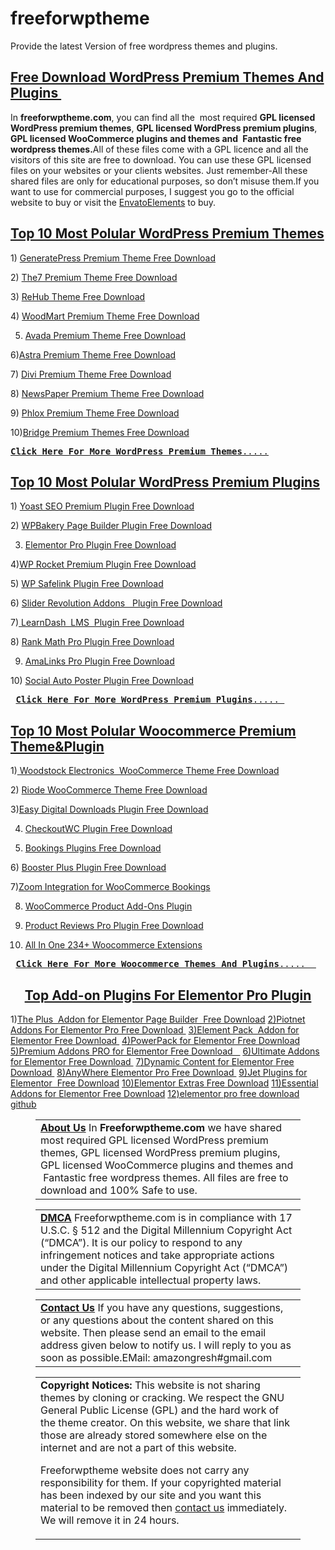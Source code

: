 # freeforwptheme
Provide the latest Version of free wordpress themes and plugins.

<h2><a class="wp-block-button__link ext-link" href="https://www.freeforwptheme.com/" target="_blank" rel="noreferrer noopener nofollow external">Free Download WordPress Premium Themes And Plugins </a></h2>
In <strong>freeforwptheme.com</strong>, you can find all the  most required <strong>GPL licensed WordPress premium themes</strong>, <strong>GPL licensed WordPress premium plugins</strong>,  <strong>GPL licensed WooCommerce plugins and themes and </strong> <strong>Fantastic free wordpress themes.</strong>All of these files come with a GPL licence and all the visitors of this site are free to download. You can use these GPL licensed files on your websites or your clients websites. <span id="tran_2_0" class="">Just</span> <span id="tran_2_1" class="">remember-</span>All these shared files are only for educational purposes, so don’t misuse them.If you want to use for commercial purposes, I suggest you go to the official website to buy or visit the <a href="https://1.envato.market/c/3134264/377357/4662">EnvatoElements</a> to buy.

<h2><a class="wp-block-button__link ext-link" href="https://www.freeforwptheme.com/" target="_blank" rel="noreferrer noopener nofollow external"><strong>Top 10 Most Polular WordPress Premium Themes</strong></a></h2>
<div class="wp-block-columns">
<div class="wp-block-column">

<span class="has-inline-color has-black-color">1) </span><a href="https://www.freeforwptheme.com/generatepress-premium-v2-0-3-lightweight-responsive-wordpress-theme/" data-type="post" data-id="1103">GeneratePress Premium Theme Free Download</a>

<span class="has-inline-color has-black-color">2)</span><span class="has-inline-color"> <a href="https://www.freeforwptheme.com/the7-v9-17-2-multi-purpose-website-building-toolkit-for-wordpress/" data-type="post" data-id="2665">The7 Premium Theme Free Download</a> </span>

3) <a href="https://www.freeforwptheme.com/rehub-v16-9-3-price-comparison-multi-vendor-marketplace-affiliate-marketing-community-theme/" data-type="post" data-id="1153">ReHub Theme Free Download</a>

4) <a href="https://www.freeforwptheme.com/woodmart-v6-1-5-responsive-woocommerce-wordpress-theme/" data-type="post" data-id="2488">WoodMart Premium Theme Free Download</a>

5) <a href="https://www.freeforwptheme.com/avada-theme-v7-5-responsive-multi-purpose-theme/" data-type="post" data-id="1387">Avada Premium Theme Free Download</a>

</div>
<div class="wp-block-column">

6)<a href="https://www.freeforwptheme.com/free-download-astra-pro-addon-plugin/" data-type="post" data-id="1334">Astra Premium Theme Free Download</a>

7) <a href="https://www.freeforwptheme.com/divi-theme-v4-11-4-elegant-themes-divi-wordpress-themes/" data-type="post" data-id="1384">Divi Premium Theme Free Download</a>

8) <a href="https://www.freeforwptheme.com/newsmag-v5-1-newspaper-magazine-wordpress-theme/" data-type="post" data-id="4059">NewsPaper Premium Theme Free Download</a>

9) <a href="https://www.freeforwptheme.com/phlox-pro-v5-6-9-elementor-multipurpose-wordpress-theme/" data-type="post" data-id="3191">Phlox Premium Theme Free Download</a>

10)<a href="https://www.freeforwptheme.com/bridge-theme-v28-5-creative-multi-purpose-wordpress-theme/" data-type="post" data-id="2481">Bridge Premium Themes Free Download</a>

</div>
</div>
<pre class="wp-block-verse has-text-align-center"><a href="https://www.freeforwptheme.com/category/wordpress-theme-free-download/" data-type="URL" data-id="https://www.freeforwptheme.com/category/wordpress-theme-free-download/"><strong>Click Here For More WordPress Premium Themes</strong>.....</a></pre>
<h2><a class="wp-block-button__link ext-link" href="https://www.freeforwptheme.com/" target="_blank" rel="noreferrer noopener nofollow external"><strong>Top 10 Most Polular WordPress Premium Plugins</strong></a></h2>
<div class="wp-block-columns">
<div class="wp-block-column">

<span class="has-inline-color has-black-color">1) <a href="https://www.freeforwptheme.com/yoast-seo-premium-v17-4-addons-wordpress-seo-plugin/" data-type="post" data-id="4720">Yoast SEO Premium Plugin Free Download</a></span>

<span class="has-inline-color has-black-color">2)</span><span class="has-inline-color"> </span><a href="https://www.freeforwptheme.com/wpbakery-page-builder-v6-7-0-visual-composer/" data-type="post" data-id="7340">WPBakery Page Builder Plugin Free Download</a>

3) <a href="https://www.freeforwptheme.com/elementor-pro-v3-4-2-pro-templates-pack-wordpress-page-builder/" data-type="post" data-id="5335">Elementor Pro Plugin Free Download</a>

4)<a href="https://www.freeforwptheme.com/wp-rocket-v3-10-1-wordpress-cache-plugin/" data-type="post" data-id="1077">WP Rocket Premium Plugin Free Download</a>

5) <a href="https://www.freeforwptheme.com/wp-safelink-v4-3-12-key-converter-your-download-link-to-adsense/" data-type="post" data-id="1586">WP Safelink Plugin Free Download</a>

</div>
<div class="wp-block-column">

6<span class="has-inline-color has-black-color">) <a href="https://www.freeforwptheme.com/slider-revolution-wordpress-v6-5-9-templates-addons-plugin-responsive-wordpress-plugin/">Slider Revolution Addons   Plugin Free Download</a></span>

<span class="has-inline-color has-black-color">7)</span><a href="https://www.freeforwptheme.com/learndash-v3-5-1-1-addons-lms-wordpress-plugin/"><span class="has-inline-color"> LearnDash  LMS  Plugin Free Download</span></a>

8) <a href="https://www.freeforwptheme.com/rank-math-pro-v2-18-0-wordpress-seo-plugin/" data-type="post" data-id="2832">Rank Math Pro Plugin Free Download</a>

9) <a href="https://www.freeforwptheme.com/amalinks-pro-plugin-free-download-gpl%e5%85%8d%e8%b4%b9%e4%b8%8b%e8%bd%bd/">AmaLinks Pro Plugin Free Download</a>

10) <a href="https://www.freeforwptheme.com/social-auto-poster-v4-0-15-wordpress-post-scheduler-reposter-plugin/" data-type="post" data-id="9698">Social Auto Poster Plugin Free Download</a>

</div>
</div>
<pre class="wp-block-verse has-text-align-center"> <a href="https://www.freeforwptheme.com/category/wordpress-plugins-free-download/" data-type="URL" data-id="https://www.freeforwptheme.com/category/wordpress-plugins-free-download/"><strong>Click Here For More WordPress Premium Plugins</strong>..... </a></pre>
<h2><a class="wp-block-button__link ext-link" href="https://www.freeforwptheme.com/" target="_blank" rel="noreferrer noopener nofollow external">Top 10 Most Polular Woocommerce Premium Theme&amp;Plugin</a></h2>
<div class="wp-block-columns">
<div class="wp-block-column">

<span class="has-inline-color has-black-color">1)<a href="https://www.freeforwptheme.com/woodstock-v2-8-electronics-responsive-woocommerce-theme/"> Woodstock Electronics  WooCommerce Theme Free Download</a></span>

<span class="has-inline-color has-black-color">2)</span><span class="has-inline-color"> <a href="https://www.freeforwptheme.com/riode-multi-purpose-woocommerce-theme-v1-4-0/" data-type="post" data-id="7210">Riode WooCommerce Theme Free Download</a></span>

3)<a href="https://www.freeforwptheme.com/full-set-of-88-extensions-easy-digital-downloads-sell-digital-downloads-with-wordpress/" data-type="post" data-id="6454">Easy Digital Downloads Plugin Free Download</a>

4) <a href="https://www.freeforwptheme.com/checkoutwc-v6-0-7-optimized-checkout-page-for-woocommerce/" data-type="post" data-id="6411">CheckoutWC Plugin Free Download</a>

5) <a href="https://www.freeforwptheme.com/woocommerce-bookings-plugin-v1-15-48-woocommerce-extensions/" data-type="post" data-id="5971">Bookings Plugins Free Download</a>

</div>
<div class="wp-block-column">

<span class="has-inline-color has-black-color">6) </span><a href="https://www.freeforwptheme.com/booster-plus-for-woocommerce-plugin-v5-4-7/" data-type="post" data-id="6332">Booster Plus Plugin Free Download</a>

<span class="has-inline-color has-black-color">7)<a href="https://www.freeforwptheme.com/free-download-zoom-integration-for-woocommerce-bookings-v2-3-0-2/">Zoom Integration for WooCommerce Bookings</a></span>

8) <a href="https://www.freeforwptheme.com/woocommerce-product-add-ons-plugin-v4-2-0-woocommerce-extensions/">WooCommerce Product Add-Ons Plugin</a>

9) <a href="https://www.freeforwptheme.com/yith-woocommerce-advanced-reviews-premium-v1-6-27/" data-type="post" data-id="5839">Product Reviews Pro Plugin Free Download</a>

10) <a href="https://www.freeforwptheme.com/full-set-all-in-one-233-woocommerce-extensions-updates-woocommerce/"><span class="has-inline-color">All In One 234+ Woocommerce Extensions</span></a>

</div>
</div>
<pre class="wp-block-verse has-text-align-center"> <a href="https://www.freeforwptheme.com/category/woocommerce-themesplugins/" data-type="URL" data-id="https://www.freeforwptheme.com/category/woocommerce-themesplugins/"><strong>Click Here For More Woocommerce Themes And Plugins</strong>.....  </a></pre>
<h2 style="text-align: center;"><a class="wp-block-button__link ext-link" href="https://www.freeforwptheme.com/" target="_blank" rel="noreferrer noopener nofollow external">Top Add-on Plugins For Elementor Pro Plugin</a></h2>
<div class="wp-block-columns">
<div class="wp-block-column">
<p style="text-align: left;"><span class="has-inline-color has-black-color">1)</span><a class="local-link" href="https://www.freeforwptheme.com/the-plus-addon-for-elementor-page-builder-v5-0-4/" target="_blank" rel="noreferrer noopener" data-schema-attribute="mentions">The Plus  Addon for Elementor Page Builder  Free Download</a>
<a class="local-link" href="https://www.freeforwptheme.com/piotnet-addons-for-elementor-pafe-v6-4-10/" target="_blank" rel="noreferrer noopener" data-type="post" data-id="6060"><span class="has-inline-color has-black-color">2)</span>Piotnet Addons For Elementor Pro Free Download </a>
<a class="local-link" href="https://www.freeforwptheme.com/element-pack-v5-11-1-addon-for-elementor-page-builder/" target="_blank" rel="noreferrer noopener" data-type="URL" data-id="https://www.freeforwptheme.com/element-pack-addon-elementor-plugin/" data-schema-attribute="mentions">3)Element Pack  Addon for Elementor Free Download </a>
<a class="local-link" href="https://www.freeforwptheme.com/powerpack-elements-v2-6-0-take-elementor-to-the-next-level/" data-type="post" data-id="5832">4)PowerPack for Elementor Free Download</a>
<a class="local-link" href="https://www.freeforwptheme.com/premium-addons-pro-for-elementor-pro/" target="_blank" rel="noreferrer noopener" data-type="post" data-id="5681">5)Premium Addons PRO for Elementor Free Download   </a>
<a class="local-link" href="https://www.freeforwptheme.com/ultimate-addons-for-elementor-pro-v1-35-0-widgets-and-modules-for-elementor/" target="_blank" rel="noreferrer noopener" data-type="URL" data-id="https://www.freeforwptheme.com/ultimate-addons-for-elementor/" data-schema-attribute="mentions">6)Ultimate Addons for Elementor Free Download </a>
<a class="local-link" href="https://www.freeforwptheme.com/dynamic-content-for-elementor-v2-0-4-widget-for-elementor/" target="_blank" rel="noreferrer noopener" data-type="post" data-id="5957">7)Dynamic Content for Elementor Free Download </a>
<a class="local-link" href="https://www.freeforwptheme.com/anywhere-elementor-pro-addon-v2-21-0-global-post-layouts-taxonomy-archive-layouts/" target="_blank" rel="noreferrer noopener" data-type="post" data-id="7813">8)AnyWhere Elementor Pro Free Download </a>
<a class="local-link" href="https://www.freeforwptheme.com/jetelements-widget-addon-for-elementor-page-builder-v2-5-9/" target="_blank" rel="noreferrer noopener" data-type="URL" data-id="https://www.freeforwptheme.com/category/wordpress-plugins-free-download/crocoblock/">9)Jet Plugins for Elementor  Free Download</a>
<a class="local-link" href="https://www.freeforwptheme.com/elementor-extras-v2-2-51-widgets-extensions-for-elementor/" target="_blank" rel="noreferrer noopener" data-type="post" data-id="6365">10)Elementor Extras Free Download</a>
<a class="local-link" href="https://www.freeforwptheme.com/essential-addons-for-elementor/" target="_blank" rel="noreferrer noopener" data-type="post" data-id="5677">11)Essential Addons for Elementor Free Download</a>
<a href="https://www.freeforwptheme.com/elementor-pro-v3-4-2-pro-templates-pack-wordpress-page-builder/">12)elementor pro free download github</a></p>
<script async src="https://pagead2.googlesyndication.com/pagead/js/adsbygoogle.js?client=ca-pub-4624383386153337" crossorigin="anonymous"></script>
<ins class="adsbygoogle" style="display: block; text-align: center;" data-ad-layout="in-article" data-ad-format="fluid" data-ad-client="ca-pub-4624383386153337" data-ad-slot="8567032418"></ins>
<script>
     (adsbygoogle = window.adsbygoogle || []).push({});
</script>

</div>
</div>
<figure class="wp-block-table">
<table>
<tbody>
<tr>
<td class="has-text-align-center" data-align="center"><a href="http://Freeforwptheme.com"><strong>About Us</strong></a>
In <strong><span class="has-inline-color has-vivid-purple-color">Freeforwptheme.com</span></strong> we have shared most required GPL licensed WordPress premium themes, GPL licensed WordPress premium plugins,  GPL licensed WooCommerce plugins and themes and  Fantastic free wordpress themes. All files are free to download and 100% Safe to use.</td>
</tr>
</tbody>
</table>
</figure>
<figure class="wp-block-table">
<table>
<tbody>
<tr>
<td class="has-text-align-center" data-align="center"><a href="https://www.freeforwptheme.com/dmca/"><strong>DMCA</strong></a>
Freeforwptheme.com is in compliance with 17 U.S.C. § 512 and the Digital Millennium Copyright Act (“DMCA”). It is our policy to respond to any infringement notices and take appropriate actions under the Digital Millennium Copyright Act (“DMCA”) and other applicable intellectual property laws.</td>
</tr>
</tbody>
</table>
</figure>
<figure class="wp-block-table">
<table>
<tbody>
<tr>
<td class="has-text-align-center" data-align="center"><strong><a href="https://www.freeforwptheme.com/contact-us/" data-type="page" data-id="17">Contact Us</a></strong>
If you have any questions, suggestions, or any questions about the content shared on this website. Then please send an email to the email address given below to notify us. I will reply to you as soon as possible.EMail: amazongresh#gmail.com</td>
</tr>
</tbody>
</table>
</figure>
<figure class="wp-block-table">
<table>
<tbody>
<tr>
<td><strong><span class="has-inline-color has-vivid-red-color">Copyright Notices:</span></strong> This website is not sharing themes by cloning or cracking. We respect the GNU General Public License (GPL) and the hard work of the theme creator. On this website, we share that link those are already stored somewhere else on the internet and are not a part of this website.

Freeforwptheme website does not carry any responsibility for them. If your copyrighted material has been indexed by our site and you want this material to be removed then <a href="https://www.freeforwptheme.com/contact-us/">contact us</a> immediately. We will remove it in 24 hours.</td>
</tr>
</tbody>
</table>
</figure>

